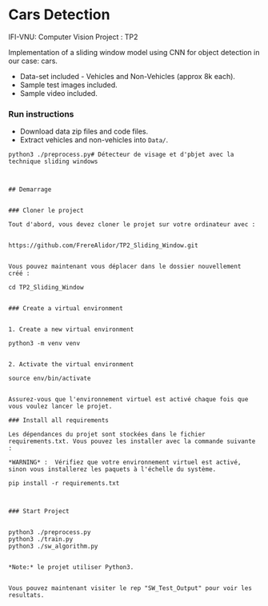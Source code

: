 # Cars Detection
IFI-VNU: Computer Vision Project : TP2

Implementation of a sliding window model using CNN for object detection in our case: cars.

* Data-set included - Vehicles and Non-Vehicles (approx 8k each).
* Sample test images included.
* Sample video included.

### Run instructions

* Download data zip files and code files.
* Extract vehicles and non-vehicles into `Data/`.

```shell
python3 ./preprocess.py# Détecteur de visage et d'pbjet avec la technique sliding windows



## Demarrage


### Cloner le project

Tout d'abord, vous devez cloner le projet sur votre ordinateur avec :


https://github.com/FrereAlidor/TP2_Sliding_Window.git


Vous pouvez maintenant vous déplacer dans le dossier nouvellement créé :

cd TP2_Sliding_Window


### Create a virtual environment


1. Create a new virtual environment

python3 -m venv venv


2. Activate the virtual environment

source env/bin/activate


Assurez-vous que l'environnement virtuel est activé chaque fois que vous voulez lancer le projet.

### Install all requirements

Les dépendances du projet sont stockées dans le fichier requirements.txt. Vous pouvez les installer avec la commande suivante :

*WARNING* :  Vérifiez que votre environnement virtuel est activé, sinon vous installerez les paquets à l'échelle du système.

pip install -r requirements.txt



### Start Project


python3 ./preprocess.py
python3 ./train.py
python3 ./sw_algorithm.py


*Note:* le projet utiliser Python3.


Vous pouvez maintenant visiter le rep "SW_Test_Output" pour voir les resultats.




